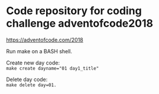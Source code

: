# Code repository for coding challenge adventofcode2018  
https://adventofcode.com/2018

Run make on a BASH shell.  
  
Create new day code:  
<code>make create dayname="01 day1_title"</code>  
  
Delete day code:  
<code>make delete day=01.</code>    
